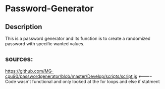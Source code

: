 # Password-Generator

## Description

This is a password generator and its function is to create a randomized password with specific wanted values.







## sources:

https://github.com/MG-cpu90/passwordgenerator/blob/master/Develop/scripts/script.js   <---- Code wasn't functional and only looked at the for loops and else if statment